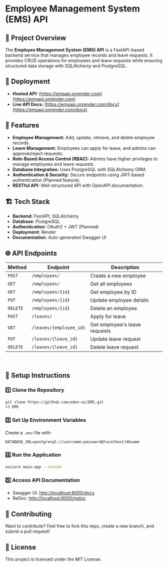 # Employee Management System (EMS) API

## 📌 Project Overview

The **Employee Management System (EMS) API** is a FastAPI-based backend service that manages employee records and leave requests. It provides CRUD operations for employees and leave requests while ensuring structured data storage with SQLAlchemy and PostgreSQL.

## 🚀 Deployment

- **Hosted API:** [https://emsapi.onrender.com](https://emsapi.onrender.com)
- **Live API Docs:** [https://emsapi.onrender.com/docs](https://emsapi.onrender.com/docs)

## 🚀 Features

- **Employee Management:** Add, update, retrieve, and delete employee records.
- **Leave Management:** Employees can apply for leave, and admins can approve/reject requests.
- **Role-Based Access Control (RBAC):** Admins have higher privileges to manage employees and leave requests.
- **Database Integration:** Uses PostgreSQL with SQLAlchemy ORM.
- **Authentication & Security:** Secure endpoints using JWT-based authentication (Planned feature).
- **RESTful API:** Well-structured API with OpenAPI documentation.

## 🏗️ Tech Stack

- **Backend:** FastAPI, SQLAlchemy
- **Database:** PostgreSQL
- **Authentication:** OAuth2 + JWT (Planned)
- **Deployment:** Render
- **Documentation:** Auto-generated Swagger UI



## 🌐 API Endpoints

| Method   | Endpoint                | Description                   |
| -------- | ----------------------- | ----------------------------- |
| `POST`   | `/employees/`           | Create a new employee         |
| `GET`    | `/employees/`           | Get all employees             |
| `GET`    | `/employees/{id}`       | Get employee by ID            |
| `PUT`    | `/employees/{id}`       | Update employee details       |
| `DELETE` | `/employees/{id}`       | Delete an employee            |
| `POST`   | `/leaves/`              | Apply for leave               |
| `GET`    | `/leaves/{employee_id}` | Get employee's leave requests |
| `PUT`    | `/leaves/{leave_id}`    | Update leave request          |
| `DELETE` | `/leaves/{leave_id}`    | Delete leave request          |

<br>

## 📜 Setup Instructions

### 1️⃣ Clone the Repository

```bash
git clone https://github.com/aden-ai/EMS.git
cd EMS
```

### 3️⃣ Set Up Environment Variables

Create a `.env` file with:

```
DATABASE_URL=postgresql://username:password@localhost/dbname
```

### 4️⃣ Run the Application

```bash
uvicorn main:app --reload
```

### 5️⃣ Access API Documentation

- Swagger UI: [http://localhost:8000/docs](http://localhost:8000/docs)
- ReDoc: [http://localhost:8000/redoc](http://localhost:8000/redoc)

## 🤝 Contributing

Want to contribute? Feel free to fork this repo, create a new branch, and submit a pull request!

## 📜 License

This project is licensed under the MIT License.



